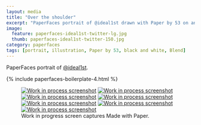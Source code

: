 ```yaml
---
layout: media
title: "Over the shoulder"
excerpt: "PaperFaces portrait of @ideal1st drawn with Paper by 53 on an iPad."
image: 
  feature: paperfaces-ideal1st-twitter-lg.jpg
  thumb: paperfaces-ideal1st-twitter-150.jpg
category: paperfaces
tags: [portrait, illustration, Paper by 53, black and white, Blend]
---
```


PaperFaces portrait of [@ideal1st](http://twitter.com/ideal1st).

{% include paperfaces-boilerplate-4.html %}

<figure class="third">
	<a href="{{ site.url }}/images/paperfaces-ideal1st-process-1-lg.jpg"><img src="{{ site.url }}/images/paperfaces-ideal1st-process-1-600.jpg" alt="Work in process screenshot"></a>
	<a href="{{ site.url }}/images/paperfaces-ideal1st-process-2-lg.jpg"><img src="{{ site.url }}/images/paperfaces-ideal1st-process-2-600.jpg" alt="Work in process screenshot"></a>
	<a href="{{ site.url }}/images/paperfaces-ideal1st-process-3-lg.jpg"><img src="{{ site.url }}/images/paperfaces-ideal1st-process-3-600.jpg" alt="Work in process screenshot"></a>
	<a href="{{ site.url }}/images/paperfaces-ideal1st-process-4-lg.jpg"><img src="{{ site.url }}/images/paperfaces-ideal1st-process-4-600.jpg" alt="Work in process screenshot"></a>
	<a href="{{ site.url }}/images/paperfaces-ideal1st-process-5-lg.jpg"><img src="{{ site.url }}/images/paperfaces-ideal1st-process-5-600.jpg" alt="Work in process screenshot"></a>
	<a href="{{ site.url }}/images/paperfaces-ideal1st-process-6-lg.jpg"><img src="{{ site.url }}/images/paperfaces-ideal1st-process-6-600.jpg" alt="Work in process screenshot"></a>
	<a href="{{ site.url }}/images/paperfaces-ideal1st-process-7-lg.jpg"><img src="{{ site.url }}/images/paperfaces-ideal1st-process-7-600.jpg" alt="Work in process screenshot"></a>
	<figcaption>Work in progress screen captures Made with Paper.</figcaption>
</figure>